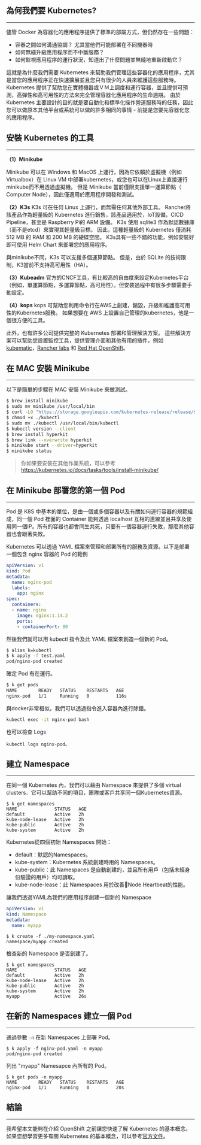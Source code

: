 為何我們要 Kubernetes?
---------------------

-----

儘管 Docker 為容器化的應用程序提供了標準的部屬方式，但仍然存在一些問題：
- 容器之間如何溝通協調？ 尤其當他們可能部署在不同機器時
- 如何無縫升級應用程序而不中斷服務？
- 如何監視應用程序的運行狀況，知道出了什麼問題並無縫地重新啟動它？


這就是為什麼我們需要 Kubernetes 來幫助我們管理這些容器化的應用程序，尤其是當您的應用程序正在快速擴展並且您只有很少的人員來維護這些服務時。 Kubernetes 提供了幫助您在實體機器或ＶＭ上調度和運行容器，並且提供可預測，高彈性和高可用性的方法來完全管理容器化應用程序的生命週期。 由於 Kubernetes 主要設計的目的就是要自動化和標準化操作營運服務時的任務，因此您可以做原本其他平台或系統可以做的許多相同的事情 - 前提是您要先容器化您的應用程序。


安裝 Kubernetes 的工具
--------------------

-----

**（1）Minikube**

Minikube 可以在 Windows 和 MacOS 上運行，因為它依賴於虛擬機（例如Virtualbox）在 Linux VM 中部署kubernetes，或您也可以在Linux上直接運行minikube而不用透過虛擬機。 但是 Minikube 當前僅限支援單一運算節點（ Computer Node），因此僅適用於應用程序開發和測試。


**（2）K3s**
K3s 可在任何 Linux 上運行，而無需任何其他外部工具。 Rancher將該產品作為輕量級的 Kubernetes 進行銷售，該產品適用於，IoT設備，CICD Pipeline，甚至是 Raspberry Pi的 ARM 設備。 K3s 使用 sqlite3 作為默認數據庫（而不是etcd）來實現其輕量級目標。 因此，這種輕量級的 Kubernetes 僅消耗 512 MB 的 RAM 和 200 MB 的硬碟空間。 K3s具有一些不錯的功能，例如安裝好即可使用 Helm Chart 來部署您的應用程序。

與minikube不同，K3s 可以支援多個運算節點。 但是，由於 SQLite 的技術限制，K3當前不支持高可用性（HA）。

**（3）Kubeadm**
官方的CNCF工具，有比較高的自由度來設定Kubernetes平台（例如，單運算節點，多運算節點，高可用性）。但安裝過程中有很多步驟需要手動設定。

**（4）kops**
kops 可幫助您利用命令行在AWS上創建，銷毀，升級和維護高可用性的Kubernetes服務。 如果想要在 AWS 上設置自己管理的kubernetes，他是一個很方便的工具。



此外，也有許多公司提供完整的 Kubernetes 部署和管理解決方案。 這些解決方案可以幫助您設置監控工具，提供管理介面和其他有用的插件，例如 [kubematic](https://www.kubermatic.com/products/kubermatic/)，[Rancher labs](https://rancher.com/) 和 [Red Hat OpenShift](https://www.openshift.com/)。



在 MAC 安裝 Minikube
------------------------

-----

以下是簡單的步驟在 MAC 安裝 Minikube 來做測試。

```bash
$ brew install minikube
$ sudo mv minikube /usr/local/bin
$ curl -LO "https://storage.googleapis.com/kubernetes-release/release/$(curl -s https://storage.googleapis.com/kubernetes-release/release/stable.txt)/bin/darwin/amd64/kubectl"
$ chmod +x ./kubectl
$ sudo mv ./kubectl /usr/local/bin/kubectl
$ kubectl version --client
$ brew install hyperkit
$ brew link --overwrite hyperkit
$ minikube start --driver=hyperkit
$ minikube status
```

> 你如果要安裝在其他作業系統，可以參考 https://kubernetes.io/docs/tasks/tools/install-minikube/


在 Minikube 部署您的第一個 Pod
---------------------------------------

-----

Pod 是 K8S 中基本的單位，是由一個或多個容器以及有關如何運行容器的規範組成，同一個 Pod 裡面的 Container 能夠透過 localhost 互相的連線並且共享及使用同一個IP。所有的容器也都會同生共死，只要有一個容器運行失敗，那麼其他容器也會跟著失敗。

Kubernetes 可以透過 YAML 檔案來管理和部署所有的服務及資源。以下是部署一個包含 nginx 容器的 Pod 的範例

```yaml
apiVersion: v1
kind: Pod
metadata:
  name: nginx-pod
  labels:
    app: nginx
spec:
  containers:
  - name: nginx
    image: nginx:1.14.2
    ports:
    - containerPort: 80
```

然後我們就可以用 kubectl 指令及此 YAML 檔案來創造一個新的 Pod。

```bash
$ alias k=kubectl
$ k apply -f test.yaml
pod/nginx-pod created
```

確定 Pod 有在運行。

```bash
$ k get pods
NAME        READY   STATUS    RESTARTS   AGE
nginx-pod   1/1     Running   0          116s
```

與docker非常相似，我們可以透過指令進入容器內進行除錯。

```bash
kubectl exec -it nginx-pod bash
```

也可以檢查 Logs

```
kubectl logs nginx-pod。
```


建立 Namespace
-------------

-----

在同一個 Kubernetes 內，我們可以藉由 Namespace 來提供了多個 virtual clusters．它可以幫助不同的項目，團隊或客戶共享同一個Kubernetes資源。

```
$ k get namespaces
NAME              STATUS   AGE
default           Active   2h
kube-node-lease   Active   2h
kube-public       Active   2h
kube-system       Active   2h
```

Kubernetes從四個初始 Namespaces 開始：
- default：默認的Namespaces。
- kube-system：Kubernetes 系統創建時用的 Namespaces。
- kube-public：此 Namespaces 是自動創建的，並且所有用戶（包括未經身份驗證的用戶）均可讀取。
- kube-node-lease：此 Namespaces 用於改善Node Heartbeat的性能。

讓我們透過YAML為我們的應用程序創建一個新的 Namespace


```YAML
apiVersion: v1
kind: Namespace
metadata:
  name: myapp
```

```
$ k create -f ./my-namespace.yaml
namespace/myapp created
```

檢查新的 Namespace 是否創建了。

```
$ k get namespaces
NAME              STATUS   AGE
default           Active   2h
kube-node-lease   Active   2h
kube-public       Active   2h
kube-system       Active   2h
myapp             Active   26s
```

在新的 Namespaces 建立一個 Pod
--------------------------

-----


通過參數 `-n` 在新 Namespaces 上部署 Pod。

```
$ k apply -f nginx-pod.yaml -n myapp
pod/nginx-pod created
```

列出 "myapp" Namesapce 內所有的 Pod。
```
$ k get pods -n myapp
NAME        READY   STATUS    RESTARTS   AGE
nginx-pod   1/1     Running   0          20s
```


結論
-----------

-----

我希望本文能夠在介紹 OpenShift 之前讓您快速了解 Kubernetes 的基本概念。 如果您想學習更多有關 Kubernetes 的基本概念，可以參考[官方文件](https://kubernetes.io/docs/tutorials/)。